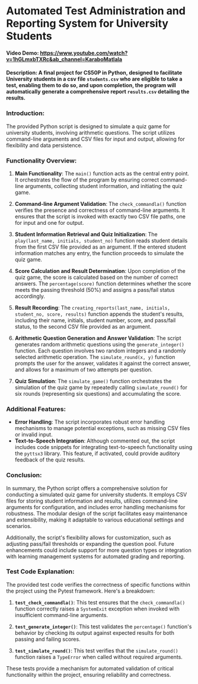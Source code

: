 # Automated Test Administration and Reporting System for University Students
#### Video Demo:  <https://www.youtube.com/watch?v=1hGLmxbTXRc&ab_channel=KaraboMatlala>
#### Description: A final project for CS50P in Python, designed to facilitate University students in a csv file **`students.csv`** who are eligible to take a test, enabling them to do so, and upon completion, the program will automatically generate a comprehensive report **`results.csv`** detailing the results.

### Introduction:
The provided Python script is designed to simulate a quiz game for university students, involving arithmetic questions. The script utilizes command-line arguments and CSV files for input and output, allowing for flexibility and data persistence.

### Functionality Overview:
1. **Main Functionality**: The `main()` function acts as the central entry point. It orchestrates the flow of the program by ensuring correct command-line arguments, collecting student information, and initiating the quiz game.

2. **Command-line Argument Validation**: The `check_commandla()` function verifies the presence and correctness of command-line arguments. It ensures that the script is invoked with exactly two CSV file paths, one for input and one for output.

3. **Student Information Retrieval and Quiz Initialization**: The `play(last_name, initials, student_no)` function reads student details from the first CSV file provided as an argument. If the entered student information matches any entry, the function proceeds to simulate the quiz game.

4. **Score Calculation and Result Determination**: Upon completion of the quiz game, the score is calculated based on the number of correct answers. The `percentage(score)` function determines whether the score meets the passing threshold (50%) and assigns a pass/fail status accordingly.

5. **Result Recording**: The `creating_reports(last_name, initials, student_no, score, results)` function appends the student's results, including their name, initials, student number, score, and pass/fail status, to the second CSV file provided as an argument.

6. **Arithmetic Question Generation and Answer Validation**: The script generates random arithmetic questions using the `generate_integer()` function. Each question involves two random integers and a randomly selected arithmetic operation. The `simulate_round(x, y)` function prompts the user for the answer, validates it against the correct answer, and allows for a maximum of two attempts per question.

7. **Quiz Simulation**: The `simulate_game()` function orchestrates the simulation of the quiz game by repeatedly calling `simulate_round()` for six rounds (representing six questions) and accumulating the score.

### Additional Features:
- **Error Handling**: The script incorporates robust error handling mechanisms to manage potential exceptions, such as missing CSV files or invalid input.
- **Text-to-Speech Integration**: Although commented out, the script includes code snippets for integrating text-to-speech functionality using the `pyttsx3` library. This feature, if activated, could provide auditory feedback of the quiz results.

### Conclusion:
In summary, the Python script offers a comprehensive solution for conducting a simulated quiz game for university students. It employs CSV files for storing student information and results, utilizes command-line arguments for configuration, and includes error handling mechanisms for robustness. The modular design of the script facilitates easy maintenance and extensibility, making it adaptable to various educational settings and scenarios.

Additionally, the script's flexibility allows for customization, such as adjusting pass/fail thresholds or expanding the question pool. Future enhancements could include support for more question types or integration with learning management systems for automated grading and reporting.

### Test Code Explanation:
The provided test code verifies the correctness of specific functions within the project using the Pytest framework. Here's a breakdown:

1. **`test_check_commandla()`**: This test ensures that the `check_commandla()` function correctly raises a `SystemExit` exception when invoked with insufficient command-line arguments.

2. **`test_generate_integer()`**: This test validates the `percentage()` function's behavior by checking its output against expected results for both passing and failing scores.

3. **`test_simulate_round()`**: This test verifies that the `simulate_round()` function raises a `TypeError` when called without required arguments.

These tests provide a mechanism for automated validation of critical functionality within the project, ensuring reliability and correctness.

